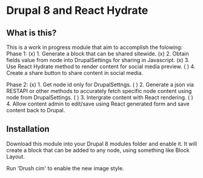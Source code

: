 # Drupal 8 and React Hydrate

## What is this?
This is a work in progress module that aim to accomplish the folowing:
Phase 1:
(x) 1. Generate a block that can be shared sitewide.
(x) 2. Obtain fields value from node into DrupalSettings for sharing in Javascript. 
(x) 3. Use React Hydrate method to render content for social media preview.
( ) 4. Create a share button to share content in social media.

Phase 2:
(x) 1. Get node id only for DrupalSettngs.
( ) 2. Generate a json via RESTAPI or other methods to accurately fetch specific node content using node from DrupalSettings.
( ) 3. Intergrate content with React rendering.
( ) 4. Allow content admin to edit/save using React generated form and save content back to Drupal.


## Installation
Download this module into your Drupal 8 modules folder and enable it. It will create a block that can be added to any node, using something like Block Layout.

Run 'Drush cim' to enable the new image style.